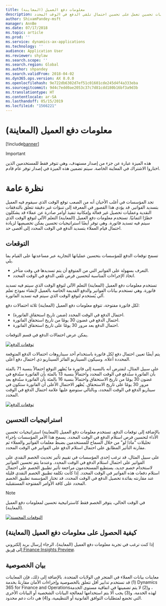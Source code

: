 ```yaml
---
title: معلومات دفع العميل (المعاينة)
description: يصف هذا الموضوع كيف يمكن لمعلومات دفع العميل المساعدة في توقع الوقت الذي سيتم فيه دفع فاتورة ما ومساعدة المؤسسات على إنشاء استراتيجيات تحسين تعمل على تحسين احتمال تلقي الدفع في الوقت المحدد.
author: ShivamPandey-msft
manager: AnnBe
ms.date: 07/17/2018
ms.topic: article
ms.prod: ''
ms.service: dynamics-ax-applications
ms.technology: ''
audience: Application User
ms.reviewer: shylaw
ms.search.scope: ''
ms.search.region: Global
ms.author: shpandey
ms.search.validFrom: 2018-04-02
ms.dyn365.ops.version: AX 8.0.0
ms.openlocfilehash: 9e722db6302d7ef51c01601cde245d4f4a333eba
ms.sourcegitcommit: 9d4c7edd0ae2053c37c7d81cdd180b16bf3a9d3b
ms.translationtype: HT
ms.contentlocale: ar-SA
ms.lasthandoff: 05/15/2019
ms.locfileid: "1566221"
---
```

# <a name="customer-payment-insights-preview"></a>معلومات دفع العميل (المعاينة)

[!include[banner](../includes/banner.md)]

> [!IMPORTANT]
> هذه الميزة عبارة عن جزء من إصدار مستهدف، وهي تتوفر فقط للمستخدمين الذين اختاروا الاشتراك في المعاينة الخاصة‬. سيتم تضمين هذه الميزة في إصدار توفر عام قادم.

# <a name="overview"></a>نظرة عامة

تجد المؤسسات في أغلب الأحيان أنه من الصعب توقع الوقت الذي سيقوم فيه العميل بتسديد الفواتير. قد يؤدي هذا القصور في المعرفة إلى تنبؤات غير دقيقة تتعلق بالتدفقات النقدية وعمليات تحصيل غير فعالة وإمكانية تنفيذ أوامر صادرة عن عملاء قد يشكلون خطرًا ائتمانيًا. تستخدم معلومات دفع العميل (المعاينة) التعلم الآلي‬ لتوقع الوقت الذي سيتم فيه تسديد فاتورة. وهي توفر أيضًا استراتيجيات تحسين يمكن تخصيصها لزيادة احتمال قيام العملاء بتسديد الدفع في الوقت المحدد إلى أقصى حد.

## <a name="predictions"></a>التوقعات

تسمح توقعات الدفع للمؤسسات بتحسين عملياتها التجارية عبر مساعدتها على القيام بما يلي.

-   التعرف بسهولة على الفواتير التي من المتوقع أن يتم تسديدها في وقت متأخر.
-   اتخاذ الإجراءات المناسبة لتحسين فرص تلقي الدفع في الوقت المحدد.

تستخدم معلومات دفع العميل (المعاينة) التعلم الآلي‬ لتوقع الوقت الذي سيتم فيه تسديد فاتورة. وهي تستخدم بيانات الفواتير والدفع القديمة الخاصة بالعميل لإنشاء نموذج تعلم آلي يُستخدم لتوقع الوقت الذي سيتم فيه تسديد الفاتورة.

لكل فاتورة مفتوحة، تتوقع معلومات دفع العميل (المعاينة) ثلاثة احتمالات دفع:

-  احتمال الدفع في الوقت المحدد (ضمن تاريخ استحقاق الفاتورة).
-  احتمال الدفع في غضون 30 يومًا من تاريخ استحقاق الفاتورة.
-  احتمال الدفع بعد مرور 30 يومًا على تاريخ استحقاق الفاتورة.

يمكن عرض احتمالات الدفع في قسم التوقعات.

[![توقعات الدفع](./media/Predictions-sm2.png)](./media/Predictions-sm2.png)

يتم أيضًا تعيين احتمال دفع لكل فاتورة باستخدام أحد سيناروهات احتمالات الدفع المتوقعة المحددة أعلاه. وسيكون السيناريو الفائز السيناريو ذي احتمال دفع أعلى.


على سبيل المثال، لنفترض أنه بالنسبة إلى فاتورة ما يُظهر التوقع احتمالاً بنسبة 71 بالمئة بأن الفاتورة ستُدفع في الوقت المحدد واحتمالاً بنسبة 13 بالمئة بأن الفاتورة ستُدفع في غضون 30 يومًا من تاريخ الاستحقاق واحتمالاً بنسبة 16 بالمئة بأن الفاتورة ستُدفع بعد مرور 30 يومًا على تاريخ الاستحقاق. يُظهر الاحتمال الأعلى أن الفاتورة ستكون في سيناريو الدفع في الوقت المحدد، وبالتالي ستوضع عليها علامة احتمال الدفع في الوقت المحدد.

[![توقعات الدفع](./media/payment-predict.png)](./media/payment-predict.png)

## <a name="optimization-strategies"></a>استراتيجيات التحسين

بالإضافة إلى توقعات الدفع، تستخدم معلومات دفع العميل (المعاينة) استراتيجيات تحسين الأداء لتحسين فرص استلام الدفع في الوقت المحدد. يسمح هذا الأمر المؤسسات بإجراء تحليلات "ماذا لو" من خلال السماح للمستخدمين بضبط معلمات الفواتير والعملاء ثم مقارنة التأثير المطابق على احتمال استلام الدفع على الفواتير في الوقت المحدد.

على سبيل المثال، قد ترغب إحدى المؤسسات في تقييم تأثير تحديث الخصم النقدي على الفواتير على احتمال استلام الدفع في الوقت المحدد. وعندما يتم تحسين الفواتير لاستخدام خصم جديد، يستطيع المستخدمون مراجعة تأثير تطبيق الخصم على احتمال استلام دفعات هذه الفواتير في الوقت المحدد. إذا كانت تكلفة تطبيق الخصم النقدي قليلة عند مقارنته بفائدة تحصيل الدفع في الوقت المحدد، قد تختار المؤسسة تطبيق الخصم المحدد على كافة الأوامر المفتوحة المستقبلية.

> [!NOTE] 
> في الوقت الحالي، يتوفر الخصم فقط كاستراتيجية تحسين لمعلومات دفع العميل (المعاينة).

[![التوقعات المحسنة](./media/optimized-pay.png)](./media/optimized-pay.png)

## <a name="how-to-get-customer-payment-insights-preview"></a>كيفية الحصول على معلومات دفع العميل (المعاينة)

إذا كنت ترغب في تجربة معلومات دفع العميل (المعاينة)، الرجاء إرسال بريد إلكتروني إلى [فريق Finance Insights Preview](mailto:fiap@microsoft.com). 

## <a name="privacy-statement"></a>بيان الخصوصية

معاينات بيانات العملاء في المتجر في الولايات المتحدة. بالإضافة إلى ذلك، فإن المعاينات (1) قد تستخدم تدابير أقل تتعلق بالخصوصية وإجراءات الأمان مقارنةً بخدمة Dynamics 365 for Finance and Operations‏، و(2) لا يتم تضمينها في اتفاقية مستوى الخدمة لهذه الخدمة، و(3) يجب ألا يتم استخدامها لمعالجة البيانات الشخصية أو البيانات الأخرى التي تخضع لمتطلبات التوافق القانونية أو التنظيمية، و(4) هي ذات دعم محدود.
